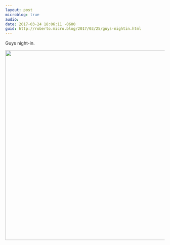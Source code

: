 ```yaml
---
layout: post
microblog: true
audio: 
date: 2017-03-24 18:06:11 -0600
guid: http://roberto.micro.blog/2017/03/25/guys-nightin.html
---
```

Guys night-in.

<img src="http://roberto.mateu.me/uploads/2018/363304857f.jpg" width="600" height="600" />
